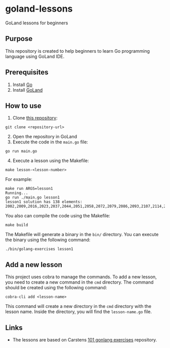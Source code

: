 # goland-lessons
GoLand lessons for beginners

## Purpose
This repository is created to help beginners to learn Go programming language using GoLand IDE.

## Prerequisites
1. Install [Go](https://golang.org/doc/install)
2. Install [GoLand](https://www.jetbrains.com/go/download/)

## How to use
1. Clone [this repository](https://github.com/ssoto/goland-lessons):
```shell
git clone <repository-url>
```
2. Open the repository in GoLand
3. Execute the code in the `main.go` file:
```shell
go run main.go
```
4. Execute a lesson using the Makefile:
```shell
make lesson-<lesson-number>
```
For example:
```shell
make run ARGS=lesson1                        
Running...
go run ./main.go lesson1
lesson1 solution has 138 elements:  2002,2009,2016,2023,2037,2044,2051,2058,2072,2079,2086,2093,2107,2114,2121,2128,2142,2149,2156,2163,2177,2184,2191,2198,2212,2219,2226,2233,2247,2254,2261,2268,2282,2289,2296,2303,2317,2324,2331,2338,2352,2359,2366,2373,2387,2394,2401,2408,2422,2429,2436,2443,2457,2464,2471,2478,2492,2499,2506,2513,2527,2534,2541,2548,2562,2569,2576,2583,2597,2604,2611,2618,2632,2639,2646,2653,2667,2674,2681,2688,2702,2709,2716,2723,2737,2744,2751,2758,2772,2779,2786,2793,2807,2814,2821,2828,2842,2849,2856,2863,2877,2884,2891,2898,2912,2919,2926,2933,2947,2954,2961,2968,2982,2989,2996,3003,3017,3024,3031,3038,3052,3059,3066,3073,3087,3094,3101,3108,3122,3129,3136,3143,3157,3164,3171,3178,3192,3199
```

You also can compile the code using the Makefile:
```shell
make build
```
The Makefile will generate a binary in the `bin/` directory. You can execute the binary using the following command:
```shell
./bin/golang-exercises lesson1
```

## Add a new lesson
This project uses cobra to manage the commands. To add a new lesson, you need to create a new command in the `cmd` directory. 
The command should be created using the following command:
```shell
cobra-cli add <lesson-name>
```
This command will create a new directory in the `cmd` directory with the lesson name. Inside the directory, you will find the `lesson-name.go` file.


## Links
- The lessons are based on Carstens [101 gonlang exercises](https://github.com/cblte/100-golang-exercises) repository.